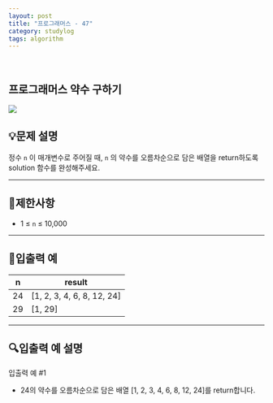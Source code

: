 ```yaml
---
layout: post
title: "프로그래머스 - 47"
category: studylog
tags: algorithm
---
```


<br>

## 프로그래머스 약수 구하기


![](https://velog.velcdn.com/images/dlsdud9098/post/e1464da6-734f-4172-a5d3-8df73b71a328/image.png)
## 💡문제 설명
정수 ```n```
이 매개변수로 주어질 때, ```n```
의 약수를 오름차순으로 담은 배열을 return하도록 solution 함수를 완성해주세요.


---




## 🚫제한사항


* 1 ≤ ```n```
 ≤ 10,000




---




## 🔢입출력 예




<table><thead><tr><th>n</th><th>result</th></tr></thead><tbody><tr><td>24</td><td>[1, 2, 3, 4, 6, 8, 12, 24]</td></tr><tr><td>29</td><td>[1, 29]</td></tr></tbody>
</table>


---




## 🔍입출력 예 설명
입출력 예 #1


* 24의 약수를 오름차순으로 담은 배열 [1, 2, 3, 4, 6, 8, 12, 24]를 return합니다.
